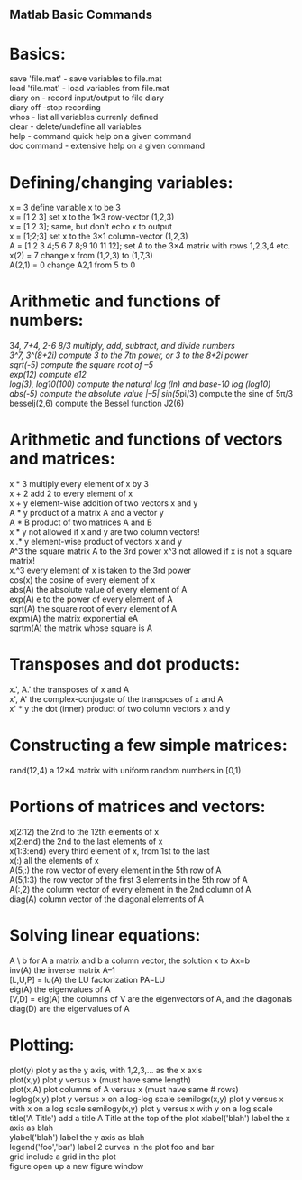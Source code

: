 ## Matlab Basic Commands
# Basics: 
save 'file.mat'  - save variables to file.mat  
load 'file.mat'  - load variables from file.mat  
diary on   - record input/output to file diary  
diary off  -stop recording  
whos - list all variables currenly defined  
clear - delete/undefine all variables  
help - command quick help on a given command  
doc command  - extensive help on a given command  

# Defining/changing variables:  
x = 3 define variable x to be 3  
x = [1 2 3] set x to the 1×3 row-vector (1,2,3)  
x = [1 2 3]; same, but don't echo x to output  
x = [1;2;3] set x to the 3×1 column-vector (1,2,3)  
A = [1 2 3 4;5 6 7 8;9 10 11 12]; set A to the 3×4 matrix with rows 1,2,3,4 etc.  
x(2) = 7 change x from (1,2,3) to (1,7,3)  
A(2,1) = 0 change A2,1 from 5 to 0  

# Arithmetic and functions of numbers:  
3*4, 7+4, 2-6 8/3 multiply, add, subtract, and divide numbers  
3^7, 3^(8+2i) compute 3 to the 7th power, or 3 to the 8+2i power   
sqrt(-5) compute the square root of –5  
exp(12) compute e12  
log(3), log10(100) compute the natural log (ln) and base-10 log (log10)  
abs(-5) compute the absolute value |–5| sin(5*pi/3) compute the sine of 5π/3  
besselj(2,6) compute the Bessel function J2(6)  

# Arithmetic and functions of vectors and matrices:  
x * 3 multiply every element of x by 3  
x + 2 add 2 to every element of x  
x + y element-wise addition of two vectors x and y  
A * y product of a matrix A and a vector y  
A * B product of two matrices A and B  
x * y not allowed if x and y are two column vectors!   
x .* y element-wise product of vectors x and y  
A^3 the square matrix A to the 3rd power x^3 not allowed if x is not a square matrix!  
x.^3 every element of x is taken to the 3rd power  
cos(x) the cosine of every element of x   
abs(A) the absolute value of every element of A   
exp(A) e to the power of every element of A  
sqrt(A) the square root of every element of A  
expm(A) the matrix exponential eA  
sqrtm(A) the matrix whose square is A  

# Transposes and dot products:  
x.', A.' the transposes of x and A  
x', A' the complex-conjugate of the transposes of x and A  
x' * y the dot (inner) product of two column vectors x and y  

# Constructing a few simple matrices:   
rand(12,4) a 12×4 matrix with uniform random numbers in [0,1)  

# Portions of matrices and vectors:
x(2:12) the 2nd to the 12th elements of x  
x(2:end) the 2nd to the last elements of x   
x(1:3:end) every third element of x, from 1st to the last  
x(:) all the elements of x  
A(5,:) the row vector of every element in the 5th row of A  
A(5,1:3) the row vector of the first 3 elements in the 5th row of A  
A(:,2) the column vector of every element in the 2nd column of A  
diag(A) column vector of the diagonal elements of A  

# Solving linear equations:
A \ b for A a matrix and b a column vector, the solution x to Ax=b  
inv(A) the inverse matrix A–1  
[L,U,P] = lu(A) the LU factorization PA=LU   
eig(A) the eigenvalues of A  
[V,D] = eig(A) the columns of V are the eigenvectors of A, and the diagonals diag(D) are the eigenvalues of A  

# Plotting:
plot(y) plot y as the y axis, with 1,2,3,… as the x axis  
plot(x,y) plot y versus x (must have same length)  
plot(x,A) plot columns of A versus x (must have same # rows)  
loglog(x,y) plot y versus x on a log-log scale semilogx(x,y) plot y versus x with x on a log scale semilogy(x,y) plot y versus x with y on a log scale  
title('A Title') add a title A Title at the top of the plot xlabel('blah') label the x axis as blah  
ylabel('blah') label the y axis as blah  
legend('foo','bar') label 2 curves in the plot foo and bar  
grid include a grid in the plot  
figure open up a new figure window  

